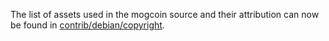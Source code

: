 The list of assets used in the mogcoin source and their attribution can now be found in [contrib/debian/copyright](../contrib/debian/copyright).
